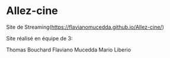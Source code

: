 # Allez-cine

Site de Streaming(https://flavianomucedda.github.io/Allez-cine/)

Site réalisé en équipe de 3:

Thomas Bouchard
Flaviano Mucedda
Mario Liberio
